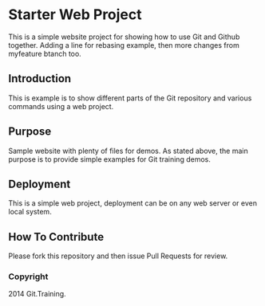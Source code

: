 # Starter Web Project

This is a simple website project for showing how to use Git and Github together.
Adding a line for rebasing example, then more changes  from myfeature btanch too.

## Introduction

This is example is to show different parts of the Git repository and various commands using a web project.

## Purpose

Sample website with plenty of files for demos.
As stated above, the main purpose is to provide simple examples for Git training demos.

## Deployment

This is a simple web project, deployment can be on any web server or even local system.

## How To Contribute

Please fork this repository and then issue Pull Requests for review.

### Copyright

2014 Git.Training.
